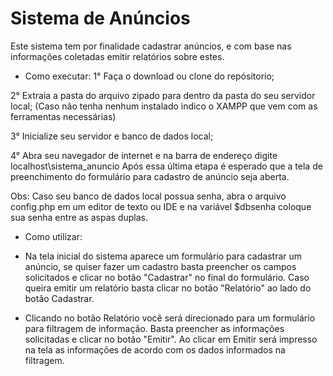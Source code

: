 # Sistema de Anúncios
Este sistema tem por finalidade cadastrar anúncios, e com base nas informações coletadas emitir relatórios sobre estes.

- Como executar:
1° Faça o download ou clone do repósitorio;

2° Extraia a pasta do arquivo zipado para dentro da pasta do seu servidor local; (Caso não tenha nenhum instalado indico o XAMPP que vem com as ferramentas necessárias)

3° Inicialize seu servidor e banco de dados local; 

4° Abra seu navegador de internet e na barra de endereço digite localhost\sistema_anuncio
Após essa última etapa é esperado que a tela de preenchimento do formulário para cadastro de anúncio seja aberta. 

Obs: Caso seu banco de dados local possua senha, abra o arquivo config.php em um editor de texto ou IDE e na variável $dbsenha coloque sua senha entre as aspas duplas.

* Como utilizar:
- Na tela inicial do sistema aparece um formulário para cadastrar um anúncio, se quiser fazer um cadastro basta preencher os campos solicitados e clicar no botão "Cadastrar" no final do formulário. Caso queira emitir um relatório basta clicar no botão "Relatório" ao lado do botão Cadastrar.
 
- Clicando no botão Relatório você será direcionado para um formulário para filtragem de informação. Basta preencher as informações solicitadas e clicar no botão "Emitir". Ao clicar em Emitir será impresso na tela as informações de acordo com os dados informados na filtragem.
